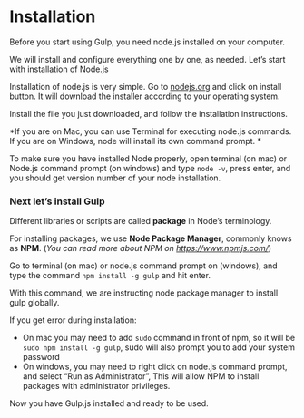 # Installation

Before you start using Gulp, you need node.js installed on your computer.

We will install and configure everything one by one, as needed. Let’s start with installation of Node.js


Installation of node.js is very simple. Go to [nodejs.org](https://nodejs.org/) and click on install button. It will download the installer according to your operating system.


Install the file you just downloaded, and follow the installation instructions. 

*If you are on Mac, you can use Terminal for executing node.js commands. If you are on Windows, node will install its own command prompt. *

To make sure you have installed Node properly, open terminal (on mac) or Node.js command prompt (on windows) and type ```node -v```, press enter, and you should get version number of your node installation. 


### Next let’s install Gulp

Different libraries or scripts are called **package** in Node’s terminology. 

For installing packages, we use **Node Package Manager**, commonly knows as **NPM**. 
(*You can read more about NPM on https://www.npmjs.com/*)

Go to terminal (on mac) or node.js command prompt on (windows), and type the command ```npm install -g gulp``` and hit enter.

With this command, we are instructing node package manager to install gulp globally. 

If you get error during installation:
* On mac you may need to add ```sudo``` command in front of npm, so it will be ```sudo npm install -g gulp```, sudo will also prompt you to add your system password
* On windows, you may need to right click on node.js command prompt, and select “Run as Administrator”, This will allow NPM to install packages with administrator privileges.

Now you have Gulp.js installed and ready to be used.

